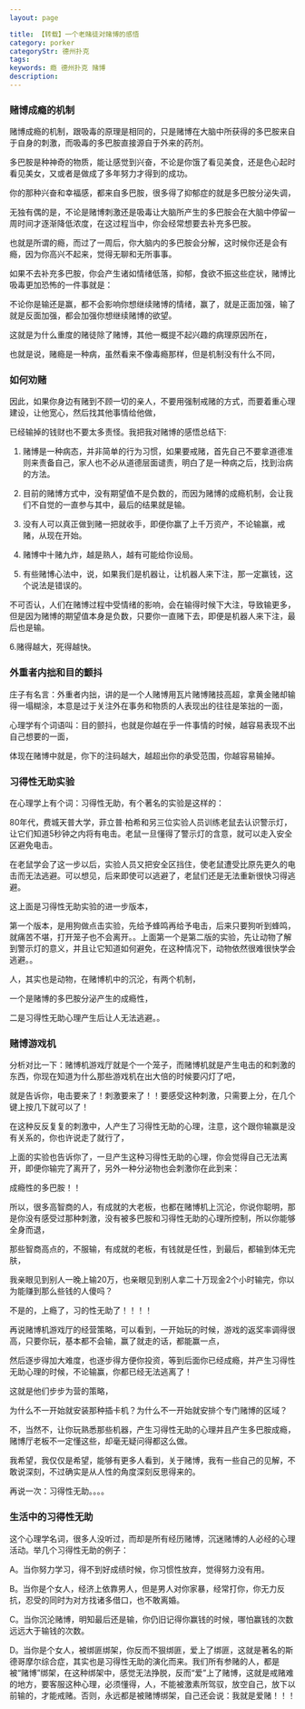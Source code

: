 ```yaml
---
layout: page

title: 【转载】一个老赌徒对赌博的感悟
category: porker
categoryStr: 德州扑克
tags: 
keywords: 瘾 德州扑克 赌博
description: 
---
```



### 赌博成瘾的机制

赌博成瘾的机制，跟吸毒的原理是相同的，只是赌博在大脑中所获得的多巴胺来自于自身的刺激，而吸毒的多巴胺直接源自于外来的药剂。

多巴胺是种神奇的物质，能让感觉到兴奋，不论是你饿了看见美食，还是色心起时看见美女，又或者是做成了多年努力才得到的成功。

你的那种兴奋和幸福感，都来自多巴胺，很多得了抑郁症的就是多巴胺分泌失调，

无独有偶的是，不论是赌博刺激还是吸毒让大脑所产生的多巴胺会在大脑中停留一周时间才逐渐降低浓度，在这过程当中，你会经常想要去补充多巴胺。

也就是所谓的瘾，而过了一周后，你大脑内的多巴胺会分解，这时候你还是会有瘾，因为你高兴不起来，觉得无聊和无所事事。

如果不去补充多巴胺，你会产生诸如情绪低落，抑郁，食欲不振这些症状，赌博比吸毒更加恐怖的一件事就是：

不论你是输还是赢，都不会影响你想继续赌博的情绪，赢了，就是正面加强，输了就是反面加强，都会加强你想继续赌博的欲望。

这就是为什么重度的赌徒除了赌博，其他一概提不起兴趣的病理原因所在，

也就是说，赌瘾是一种病，虽然看来不像毒瘾那样，但是机制没有什么不同，

### 如何劝赌

因此，如果你身边有赌到不顾一切的亲人，不要用强制戒赌的方式，而要着重心理建设，让他宽心，然后找其他事情给他做，

已经输掉的钱财也不要太多责怪。我把我对赌博的感悟总结下:　　

1. 赌博是一种病态，并非简单的行为习惯，如果要戒赌，首先自己不要拿道德准则来责备自己，家人也不必从道德层面谴责，明白了是一种病之后，找到治病的方法。　　

2. 目前的赌博方式中，没有期望值不是负数的，而因为赌博的成瘾机制，会让我们不自觉的一直参与其中，最后的结果就是输。　　

3. 没有人可以真正做到赌一把就收手，即便你赢了上千万资产，不论输赢，戒赌，从现在开始。　　

4. 赌博中十赌九炸，越是熟人，越有可能给你设局。　　

5. 有些赌博心法中，说，如果我们是机器让，让机器人来下注，那一定赢钱，这个说法是错误的。

不可否认，人们在赌博过程中受情绪的影响，会在输得时候下大注，导致输更多，但是因为赌博的期望值本身是负数，只要你一直赌下去，即便是机器人来下注，最后也是输。　　

6.赌得越大，死得越快。

### 外重者内拙和目的颤抖

庄子有名言：外重者内拙，讲的是一个人赌博用瓦片赌博赌技高超，拿黄金赌却输得一塌糊涂，本意是过于关注外在事务和物质的人表现出的往往是笨拙的一面，

心理学有个词语叫：目的颤抖，也就是你越在乎一件事情的时候，越容易表现不出自己想要的一面，

体现在赌博中就是，你下的注码越大，越超出你的承受范围，你越容易输掉。


### 习得性无助实验

在心理学上有个词：习得性无助，有个著名的实验是这样的：　　

80年代，费城天普大学，菲立普·柏希和另三位实验人员训练老鼠去认识警示灯，让它们知道5秒钟之内将有电击。老鼠一旦懂得了警示灯的含意，就可以走入安全区避免电击。

在老鼠学会了这一步以后，实验人员又把安全区挡住，使老鼠遭受比原先更久的电击而无法逃避。可以想见，后来即使可以逃避了，老鼠们还是无法重新很快习得逃避。　　

这上面是习得性无助实验的进一步版本，

第一个版本，是用狗做点击实验，先给予蜂鸣再给予电击，后来只要狗听到蜂鸣，就痛苦不堪，打开笼子也不会离开。。上面第一个是第二版的实验，先让动物了解到警示灯的意义，并且让它知道如何避免，在这种情况下，动物依然很难很快学会逃避。。　　

人，其实也是动物，在赌博机中的沉沦，有两个机制，

一个是赌博的多巴胺分泌产生的成瘾性，

二是习得性无助心理产生后让人无法逃避。。


### 赌博游戏机　　

分析对比一下：赌博机游戏厅就是个一个笼子，而赌博机就是产生电击的和刺激的东西，你现在知道为什么那些游戏机在出大倍的时候要闪灯了吧，

就是告诉你，电击要来了！刺激要来了！！要感受这种刺激，只需要上分，在几个键上按几下就可以了！

在这种反反复复的刺激中，人产生了习得性无助的心理，注意，这个跟你输赢是没有关系的，你也许说走了就行了，

上面的实验也告诉你了，一旦产生这种习得性无助的心理，你会觉得自己无法离开，即便你输完了离开了，另外一种分泌物也会刺激你在此到来：

成瘾性的多巴胺！！　　

所以，很多高智商的人，有成就的大老板，也都在赌博机上沉沦，你说你聪明，那是你没有感受过那种刺激，没有被多巴胺和习得性无助的心理所控制，所以你能够全身而退，

那些智商高点的，不服输，有成就的老板，有钱就是任性，到最后，都输到体无完肤，

我亲眼见到别人一晚上输20万，也亲眼见到别人拿二十万现金2个小时输完，你以为能赚到那么些钱的人傻吗？

不是的，上瘾了，习的性无助了！！！！　　

再说赌博机游戏厅的经营策略，可以看到，一开始玩的时候，游戏的返奖率调得很高，只要你玩，基本都不会输，赢了就走的话，都能赢一点，

然后逐步得加大难度，也逐步得方便你投资，等到后面你已经成瘾，并产生习得性无助心理的时候，不论输赢，你都已经无法逃离了！

这就是他们步步为营的策略，

为什么不一开始就安装那种插卡机？为什么不一开始就安排个专门赌博的区域？

不，当然不，让你玩熟悉那些机器，产生习得性无助的心理并且产生多巴胺成瘾，赌博厅老板不一定懂这些，却毫无疑问得都这么做。

我希望，我仅仅是希望，能够有更多人看到，关于赌博，我有一些自己的见解，不敢说深刻，不过确实是从人性的角度深刻反思得来的。

再说一次：习得性无助。。。。

### 生活中的习得性无助

这个心理学名词，很多人没听过，而却是所有经历赌博，沉迷赌博的人必经的心理活动。举几个习得性无助的例子：

A。当你努力学习，得不到好成绩时候，你习惯性放弃，觉得努力没有用。

B。当你是个女人，经济上依靠男人，但是男人对你家暴，经常打你，你无力反抗，忍受的同时为对方找诸多借口，也不敢离婚。

C。当你沉沦赌博，明知最后还是输，你仍旧记得你赢钱的时候，哪怕赢钱的次数远远大于输钱的次数。

D。当你是个女人，被绑匪绑架，你反而不狠绑匪，爱上了绑匪，这就是著名的斯德哥摩尔综合症，其实也是习得性无助的演化而来。我们所有参赌的人，都是被“赌博”绑架，在这种绑架中，感觉无法挣脱，反而“爱”上了赌博，这就是戒赌难的地方，要客服这种心理，必须懂得，人，不能被激素所驾驭，放空自己，放下以前输的，才能戒赌。否则，永远都是被赌博绑架，自己还会说：我就是爱赌！！！



